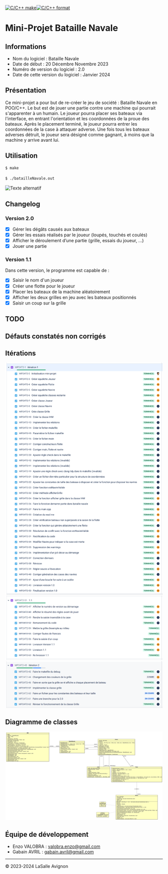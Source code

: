 [![C/C++ make](https://github.com/btssn-lasalle-84/MP24-T2-BATAILLE-NAVALE/actions/workflows/c-cpp.yml/badge.svg?branch=develop)](https://github.com/btssn-lasalle-84/MP24-T2-BATAILLE-NAVALE/actions/workflows/c-cpp.yml)[![C/C++ format](https://github.com/btssn-lasalle-84/MP24-T2-BATAILLE-NAVALE/actions/workflows/cppformat.yml/badge.svg?branch=develop)](https://github.com/btssn-lasalle-84/MP24-T2-BATAILLE-NAVALE/actions/workflows/cppformat.yml)

# Mini-Projet Bataille Navale

## Informations

- Nom du logiciel : Bataille Navale
- Date de début : 20 Décembre Novembre 2023
- Numéro de version du logiciel : 2.0
- Date de cette version du logiciel : Janvier 2024

## Présentation

Ce mini-projet a pour but de re-créer le jeu de société : Bataille Navale en POO/C++. Le but est de jouer une partie contre une machine qui pourrait s'apparenter à un humain.  Le joueur pourra placer ses bateaux via l'interface, en entrant l'orientation et les coordonnées de la proue des bateaux. Après le placement terminé, le joueur pourra entrer les coordonnées de la case à attaquer adverse. Une fois tous les bateaux adverses détruit, le joueur sera désigné comme gagnant, à moins que la machine y arrive avant lui.

## Utilisation

```bash
$ make

$ ./batailleNavale.out
```

![Texte alternatif](images/batailleNavale-2.0.gif)

## Changelog

### Version 2.0

- [x]  Gérer les dégâts causés aux bateaux
- [x]  Gérer les essais réalisés par le joueur (loupés, touchés et coulés)
- [x]  Afficher le déroulement d’une partie (grille, essais du joueur, ...)
- [x]  Jouer une partie

### Version 1.1

Dans cette version, le programme est capable de :

- [x]  Saisir le nom d'un joueur
- [x]  Créer une flotte pour le joueur
- [x]  Placer les bateaux de la machine aléatoirement
- [x]  Afficher les deux grilles en jeu avec les bateaux positionnés
- [x]  Saisir un coup sur la grille

## TODO


## Défauts constatés non corrigés

## Itérations

![Jira1.png](images/iteration-1.png)
![Jira2.png](images/iteration-1.1.png)
![Jira3.png](images/iteration-2.png)

## Diagramme de classes

![diagramme-classes-2.0.png](images/diagramme-classes-2.0.png)

## Équipe de développement

- Enzo VALOBRA : valobra.enzo@gmail.com
- Gabain AVRIL : gabain.avril@gmail.com

---
&copy; 2023-2024 LaSalle Avignon
